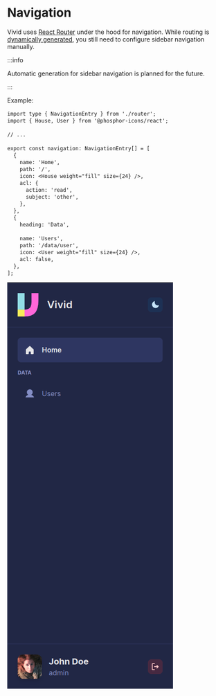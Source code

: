 # Navigation

Vivid uses [React Router](https://reactrouter.com/) under the hood for navigation. While routing is [dynamically generated](/docs/usage/pages), you still need to configure sidebar navigation manually.

:::info

Automatic generation for sidebar navigation is planned for the future.

:::

Example:

<div className="flex gap-4">

<div className="flex-grow">

```tsx title="src/config.tsx"
import type { NavigationEntry } from './router';
import { House, User } from '@phosphor-icons/react';

// ...

export const navigation: NavigationEntry[] = [
  {
    name: 'Home',
    path: '/',
    icon: <House weight="fill" size={24} />,
    acl: {
      action: 'read',
      subject: 'other',
    },
  },
  {
    heading: 'Data',

    name: 'Users',
    path: '/data/user',
    icon: <User weight="fill" size={24} />,
    acl: false,
  },
];
```

</div>

![Navigation Preview](./img/navigation_preview.png)

</div>
